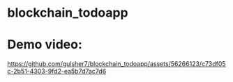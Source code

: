 # blockchain_todoapp

# Demo video:

https://github.com/gulsher7/blockchain_todoapp/assets/56266123/c73df05c-2b51-4303-9fd2-ea5b7d7ac7d6
